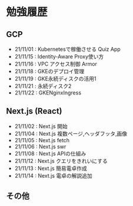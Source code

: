 # 勉強履歴

## GCP
- 21/11/01 : Kubernetesで稼働させる Quiz App
- 21/11/15 : Identity-Aware Proxy使い方
- 21/11/16 : VPC アクセス制御 Armor
- 21/11/18 : GKEのデプロイ管理
- 21/11/19 : GKE永続ディスクの活用1
- 21/11/21 : 永続ディスク2
- 21/11/22 : GKENginxIngress

## Next.js (React)
- 21/11/02 : Next.js 開始
- 21/11/04 : Next.js 複数ページ,ヘッダフッタ,画像
- 21/11/05 : Next.js fetch
- 21/11/06 : Next.js swr
- 21/11/08 : Next.js APIの仕組み
- 21/11/12 : Next.js クエリをきれいにする
- 21/11/13 : Next.js 簡易電卓作成
- 21/11/14 : Next.js 電卓の解説追加

## その他
